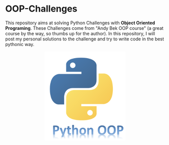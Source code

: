 # OOP-Challenges

This repository aims at solving Python Challenges with **Object Oriented Programing**. These Challenges come from "Andy Bek OOP course" (a great course by the way, so thumbs up for the author).
In this repository, I will post my personal solutions to the challenge and try to write code in the best pythonic way.
<p align="center">
  <img src="images/pythonOOP.png?raw=true" width="256">
</p>
